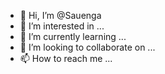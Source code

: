 - 👋 Hi, I’m @Sauenga
- 👀 I’m interested in ...
- 🌱 I’m currently learning ...
- 💞️ I’m looking to collaborate on ...
- 📫 How to reach me ...

<!---
Sauenga/Sauenga is a ✨ special ✨ repository because its `README.md` (this file) appears on your GitHub profile.
You can click the Preview link to take a look at your changes.
--->
